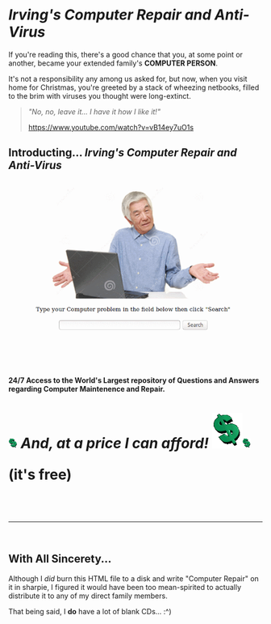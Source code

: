 # _Irving's Computer Repair and Anti-Virus_

If you're reading this, there's a good chance that you, at some point or another, became your extended family's __COMPUTER PERSON__.

It's not a responsibility any among us asked for, but now, when you visit home for Christmas, you're greeted by a stack of wheezing netbooks, filled to the brim with viruses you thought were long-extinct.

> _"No, no, leave it... I have it how I like it!"_
>
> https://www.youtube.com/watch?v=vB14ey7uO1s

## Introducting... _Irving's Computer Repair and Anti-Virus_

<img src="https://github.com/hunterirving/Irving-s-Computer-Repair-and-Anti-Virus/blob/master/computerrepair.gif">

#### 24/7 Access to the World's Largest repository of Questions and Answers regarding Computer Maintenence and Repair.

 <h1><img src="https://github.com/hunterirving/Irving-s-Computer-Repair-and-Anti-Virus/blob/master/dollaz.gif" width="3.5%"><i> And, at a price I can afford! </i> <img src="https://github.com/hunterirving/Irving-s-Computer-Repair-and-Anti-Virus/blob/master/dollaz.gif"><img src="https://github.com/hunterirving/Irving-s-Computer-Repair-and-Anti-Virus/blob/master/dollaz.gif" width="3.5%">

(it's free)
</h1>
<br><br>
<hr>
<br>

## With All Sincerety...

Although I _did_ burn this HTML file to a disk and write "Computer Repair" on it in sharpie, I figured it would have been too mean-spirited to actually distribute it to any of my direct family members.

That being said, I __do__ have a lot of blank CDs... :^)
